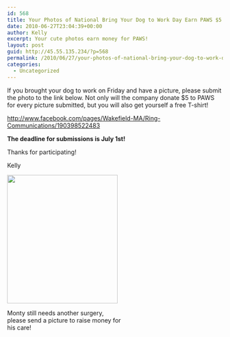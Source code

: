 ```yaml
---
id: 568
title: Your Photos of National Bring Your Dog to Work Day Earn PAWS $5!!!
date: 2010-06-27T23:04:39+00:00
author: Kelly
excerpt: Your cute photos earn money for PAWS!
layout: post
guid: http://45.55.135.234/?p=568
permalink: /2010/06/27/your-photos-of-national-bring-your-dog-to-work-day-earn-paws-5/
categories:
  - Uncategorized
---
```

If you brought your dog to work on Friday and have a picture, please submit the photo to the link below. Not only will the company donate $5 to PAWS for every picture submitted, but you will also get yourself a free T-shirt!

<a rel="nofollow" href="http://www.facebook.com/pages/Wakefield-MA/Ring-Communications/190398522483" target="_blank">http://www.facebook.com/pages/Wakefield-MA/Ring-Communications/190398522483</a>

**The deadline for submissions is July 1st!**

Thanks for participating!
  
Kelly

<div id="attachment_569" style="width: 268px" class="wp-caption alignnone">
  <a href="http://www.petfinder.com/petdetail/16389885"><img class="size-medium wp-image-569" title="Monty" src="https://pawsnewengland.com/wp-content/uploads/2010/06/Monty-258x300.jpg" alt="" width="258" height="300" /></a>
  
  <p class="wp-caption-text">
    Monty still needs another surgery, please send a picture to raise money for his care!
  </p>
</div>